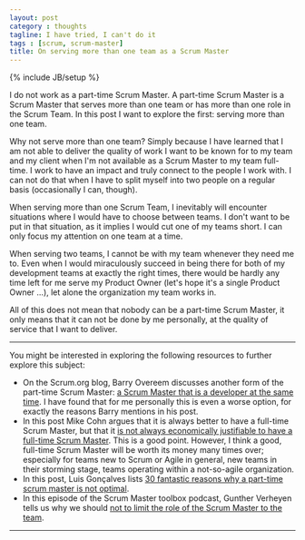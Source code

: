 ```yaml
---
layout: post
category : thoughts
tagline: I have tried, I can't do it
tags : [scrum, scrum-master]
title: On serving more than one team as a Scrum Master
---
```


{% include JB/setup %}

I do not work as a part-time Scrum Master.
A part-time Scrum Master is a Scrum Master that serves more than one team
or has more than one role in the Scrum Team. 
In this post I want to explore the first: serving more than one team.

Why not serve more than one team?
Simply because I have learned that I am not able 
to deliver the quality of work I want to be known for 
to my team and my client
when I'm not available as a Scrum Master to my team full-time.
I work to have an impact and truly connect to the people I work with.
I can not do that when I have to split myself into two people 
on a regular basis (occasionally I can, though).

When serving more than one Scrum Team,
I inevitably will encounter situations
where I would have to choose between teams.
I don't want to be put in that situation,
as it implies I would cut one of my teams short.
I can only focus my attention on one team at a time.

When serving two teams,
I cannot be with my team whenever they need me to.
Even when I would miraculously succeed in being there 
for both of my development teams at exactly the right times, 
there would be hardly any time left for me serve my Product Owner
(let's hope it's a single Product Owner ...),
let alone the organization my team works in.

All of this does not mean that nobody can be a part-time Scrum Master,
it only means that it can not be done by me personally,
at the quality of service that I want to deliver.

---

You might be interested in exploring the following
resources to further explore this subject:
 
 * On the Scrum.org blog, Barry Overeem discusses another form of the part-time
   Scrum Master:
   [a Scrum Master that is a developer at the same time][Barry Overeem]. 
   I have found that for me personally this is even a worse option,
   for exactly the reasons Barry mentions in his post.
 * In this post Mike Cohn argues that it is always better to have a full-time
   Scrum Master, but that it 
   [is not always economically justifiable to have a full-time Scrum Master][Cohn]. 
   This is a good point. 
   However, I think a good, full-time Scrum Master will be worth 
   its money many times over; especially for teams 
   new to Scrum or Agile in general,
   new teams in their storming stage,
   teams operating within a not-so-agile organization.
 * In this post, Luis Gonçalves lists
   [30 fantastic reasons why a part-time scrum master is not optimal][Gonçalves].
 * In this episode of the Scrum Master toolbox podcast, 
   Gunther Verheyen tells us why we should 
   [not to limit the role of the Scrum Master to the team][Scrum Master Toolbox Podcast].

---

 [Barry Overeem]: https://www.scrum.org/resources/blog/can-you-be-part-time-scrum-master
 [Cohn]: https://www.mountaingoatsoftware.com/blog/scrummaster-full-time-or-not
 [Gonçalves]: https://luis-goncalves.com/part-time-scrum-master/
 [Scrum Master Toolbox Podcast]: http://scrum-master-toolbox.org/2017/08/podcast/2017-first-6-months-top-episodes-4-gunther-verheyen-dont-limit-the-role-of-the-scrum-master-to-the-team/




